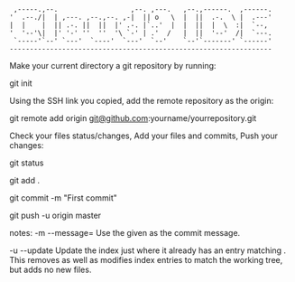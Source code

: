 
     ,-----.,--.                  ,--. ,---.   ,--.,------.  ,------.
    '  .--./|  | ,---. ,--.,--. ,-|  || o   \  |  ||  .-.  \ |  .---'
    |  |    |  || .-. ||  ||  |' .-. |`..'  |  |  ||  |  \  :|  `--, 
    '  '--'\|  |' '-' ''  ''  '\ `-' | .'  /   |  ||  '--'  /|  `---.
     `-----'`--' `---'  `----'  `---'  `--'    `--'`-------' `------'
    ----------------------------------------------------------------- 


Make your current directory a git repository by running:

git init

Using the SSH link you copied, add the remote repository as the origin:

git remote add origin git@github.com:yourname/yourrepository.git

Check your files status/changes,
Add your files and commits, 
Push your changes:

git status

git add .

git commit -m "First commit"

git push -u origin master

notes:
-m <msg>
--message=<msg>
Use the given <msg> as the commit message.

-u
--update
Update the index just where it already has an entry matching <pathspec>. 
This removes as well as modifies index entries to match the working tree, but adds no new files.